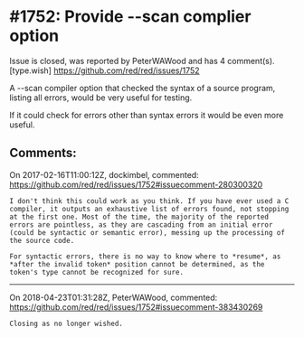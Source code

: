 
#1752: Provide --scan complier option
================================================================================
Issue is closed, was reported by PeterWAWood and has 4 comment(s).
[type.wish]
<https://github.com/red/red/issues/1752>

A --scan compiler option that checked the syntax of a source program, listing all errors, would be very useful for testing.

If it could check for errors other than syntax errors it would be even more useful.



Comments:
--------------------------------------------------------------------------------

On 2017-02-16T11:00:12Z, dockimbel, commented:
<https://github.com/red/red/issues/1752#issuecomment-280300320>

    I don't think this could work as you think. If you have ever used a C compiler, it outputs an exhaustive list of errors found, not stopping at the first one. Most of the time, the majority of the reported errors are pointless, as they are cascading from an initial error (could be syntactic or semantic error), messing up the processing of the source code.
    
    For syntactic errors, there is no way to know where to *resume*, as *after the invalid token* position cannot be determined, as the token's type cannot be recognized for sure.

--------------------------------------------------------------------------------

On 2018-04-23T01:31:28Z, PeterWAWood, commented:
<https://github.com/red/red/issues/1752#issuecomment-383430269>

    Closing as no longer wished.

